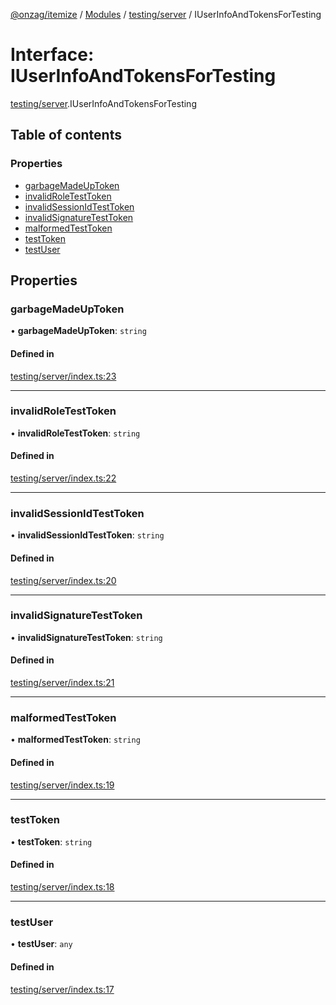 [@onzag/itemize](../README.md) / [Modules](../modules.md) / [testing/server](../modules/testing_server.md) / IUserInfoAndTokensForTesting

# Interface: IUserInfoAndTokensForTesting

[testing/server](../modules/testing_server.md).IUserInfoAndTokensForTesting

## Table of contents

### Properties

- [garbageMadeUpToken](testing_server.IUserInfoAndTokensForTesting.md#garbagemadeuptoken)
- [invalidRoleTestToken](testing_server.IUserInfoAndTokensForTesting.md#invalidroletesttoken)
- [invalidSessionIdTestToken](testing_server.IUserInfoAndTokensForTesting.md#invalidsessionidtesttoken)
- [invalidSignatureTestToken](testing_server.IUserInfoAndTokensForTesting.md#invalidsignaturetesttoken)
- [malformedTestToken](testing_server.IUserInfoAndTokensForTesting.md#malformedtesttoken)
- [testToken](testing_server.IUserInfoAndTokensForTesting.md#testtoken)
- [testUser](testing_server.IUserInfoAndTokensForTesting.md#testuser)

## Properties

### garbageMadeUpToken

• **garbageMadeUpToken**: `string`

#### Defined in

[testing/server/index.ts:23](https://github.com/onzag/itemize/blob/73e0c39e/testing/server/index.ts#L23)

___

### invalidRoleTestToken

• **invalidRoleTestToken**: `string`

#### Defined in

[testing/server/index.ts:22](https://github.com/onzag/itemize/blob/73e0c39e/testing/server/index.ts#L22)

___

### invalidSessionIdTestToken

• **invalidSessionIdTestToken**: `string`

#### Defined in

[testing/server/index.ts:20](https://github.com/onzag/itemize/blob/73e0c39e/testing/server/index.ts#L20)

___

### invalidSignatureTestToken

• **invalidSignatureTestToken**: `string`

#### Defined in

[testing/server/index.ts:21](https://github.com/onzag/itemize/blob/73e0c39e/testing/server/index.ts#L21)

___

### malformedTestToken

• **malformedTestToken**: `string`

#### Defined in

[testing/server/index.ts:19](https://github.com/onzag/itemize/blob/73e0c39e/testing/server/index.ts#L19)

___

### testToken

• **testToken**: `string`

#### Defined in

[testing/server/index.ts:18](https://github.com/onzag/itemize/blob/73e0c39e/testing/server/index.ts#L18)

___

### testUser

• **testUser**: `any`

#### Defined in

[testing/server/index.ts:17](https://github.com/onzag/itemize/blob/73e0c39e/testing/server/index.ts#L17)
